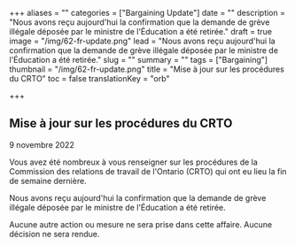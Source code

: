 +++
aliases = ""
categories = ["Bargaining Update"]
date = ""
description = "Nous avons reçu aujourd'hui la confirmation que la demande de grève illégale déposée par le ministre de l'Éducation a été retirée."
draft = true
image = "/img/62-fr-update.png"
lead = "Nous avons reçu aujourd'hui la confirmation que la demande de grève illégale déposée par le ministre de l'Éducation a été retirée."
slug = ""
summary = ""
tags = ["Bargaining"]
thumbnail = "/img/62-fr-update.png"
title = "Mise à jour sur les procédures du CRTO"
toc = false
translationKey = "orb"

+++
## Mise à jour sur les procédures du CRTO

9 novembre 2022

Vous avez été nombreux à vous renseigner sur les procédures de la Commission des relations de travail de l'Ontario (CRTO) qui ont eu lieu la fin de semaine dernière.

Nous avons reçu aujourd'hui la confirmation que la demande de grève illégale déposée par le ministre de l'Éducation a été retirée.

Aucune autre action ou mesure ne sera prise dans cette affaire. Aucune décision ne sera rendue.